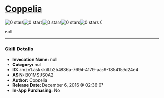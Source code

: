 # [Coppelia](http://alexa.amazon.com/#skills/amzn1.ask.skill.b254836a-769d-4179-aa59-1854159d24e4)
![0 stars](../../images/ic_star_border_black_18dp_1x.png)![0 stars](../../images/ic_star_border_black_18dp_1x.png)![0 stars](../../images/ic_star_border_black_18dp_1x.png)![0 stars](../../images/ic_star_border_black_18dp_1x.png)![0 stars](../../images/ic_star_border_black_18dp_1x.png) 0

null

***

### Skill Details

* **Invocation Name:** null
* **Category:** null
* **ID:** amzn1.ask.skill.b254836a-769d-4179-aa59-1854159d24e4
* **ASIN:** B01MSUS0A2
* **Author:** Coppelia
* **Release Date:** December 6, 2016 @ 02:36:07
* **In-App Purchasing:** No
